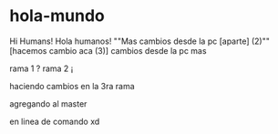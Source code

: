 # hola-mundo
Hi Humans! Hola humanos!
""Mas cambios desde la pc [aparte] (2)""
[hacemos cambio aca (3)]
cambios desde la pc
mas


rama 1 ?
rama 2 ¡

haciendo cambios en la 3ra rama

agregando al master

en linea de comando xd